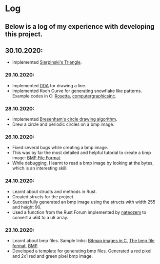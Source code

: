 # Log

## Below is a log of my experience with developing this project. 

## 30.10.2020: 
* Implemented [Sierpinski's Triangle](https://www.geeksforgeeks.org/sierpinski-triangle-using-graphics/). 

### 29.10.2020:

* Implemented [DDA](https://en.wikipedia.org/wiki/Digital_differential_analyzer_(graphics_algorithm)) for drawing a line. 
* Implemented Koch Curve for generating snowflake like patterns. Example codes in C: [Rosetta](https://rosettacode.org/wiki/Koch_curve#C), [computergraphicsinc](http://computergraphicsinc.blogspot.com/2014/12/c-program-to-draw-koch-curve-using.html).

### 28.10.2020:

* Implemented [Bresenham's circle drawing algorithm](https://www.geeksforgeeks.org/bresenhams-circle-drawing-algorithm/).
* Drew a circle and periodic circles on a bmp image.

### 26.10.2020:

* Fixed several bugs while creating a bmp image.
* This was by far the most detailed and helpful tutorial to create a bmp image: [BMP File Format](http://www.di.unito.it/~marcog/SM/BMPformat-Wiki.pdf).
* While debugging, I learnt to read a bmp image by looking at the bytes, which is an interesting skill.

### 24.10.2020:

* Learnt about structs and methods in Rust.
* Created structs for the project.
* Successfully generated an bmp image using the structs with width 255 and height 90.
* Used a function from the Rust Forum implemented by [nateozem](https://users.rust-lang.org/t/how-to-serialize-a-u32-into-byte-array/986/5) to convert a u64 to a u8 array.

### 23.10.2020:

* Learnt about bmp files. Sample links: [Bitmap images in C](http://ricardolovelace.com/creating-bitmap-images-with-c-on-windows.html), [The bmp file format](http://www.ece.ualberta.ca/~elliott/ee552/studentAppNotes/2003_w/misc/bmp_file_format/bmp_file_format.htm), [BMP](http://www.onicos.com/staff/iz/formats/bmp.html).
* Developed a template for generating bmp files. Generated a red pixel and 2x1 red and green pixel bmp image.